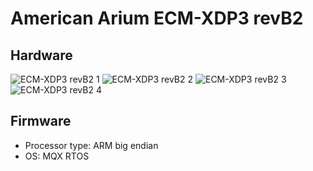 # American Arium ECM-XDP3 revB2
## Hardware
![ECM-XDP3 revB2 1](https://github.com/Necrosys/x86-JTAG-Information/blob/master/ECM-XDP3/ECM-XDP3_revB2_1.jpg)
![ECM-XDP3 revB2 2](https://github.com/Necrosys/x86-JTAG-Information/blob/master/ECM-XDP3/ECM-XDP3_revB2_2.jpg)
![ECM-XDP3 revB2 3](https://github.com/Necrosys/x86-JTAG-Information/blob/master/ECM-XDP3/ECM-XDP3_revB2_3.jpg)
![ECM-XDP3 revB2 4](https://github.com/Necrosys/x86-JTAG-Information/blob/master/ECM-XDP3/ECM-XDP3_revB2_4.jpg)
## Firmware
* Processor type: ARM big endian
* OS: MQX RTOS
